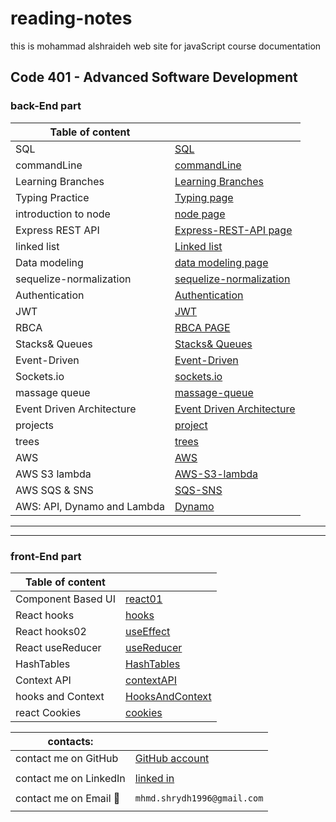 # reading-notes

this is mohammad alshraideh web site for  javaScript course documentation  


## Code 401 - Advanced Software Development
### back-End part

|Table of content|  |
|--------------------|------------------|  
|  SQL  |  [SQL](./sql.md)| 
|commandLine | [commandLine](./commandLine.md)| 
|Learning Branches  | [Learning Branches](./learningBranches.md)| 
|Typing Practice  | [Typing page](TypingPractice.md)| 
|introduction to node |[node page](./node.md)| 
|Express REST API   | [Express-REST-API page](Express-REST-API.md)| 
|linked list   | [Linked list](linked-list.md)| 
|Data modeling   | [data modeling page](DataModeling.md)| 
|sequelize-normalization|[sequelize-normalization](./sequelize-normalization.md)| 
|Authentication |[Authentication](Authentication.md) | 
|JWT  |  [JWT](./JWT.md)| 
|RBCA | [RBCA PAGE](RBCA.md)| 
|Stacks& Queues| [Stacks& Queues](./StacksAndQueues.md) | 
|Event-Driven| [Event-Driven](/event-driven.md)| 
|Sockets.io| [sockets.io](./sockets.Io.md)|  
|massage queue| [massage-queue](./massage-queue.md)| 
|Event Driven Architecture| [Event Driven Architecture](./EventDrivenArchitecture.md)|  
|projects| [project](./projects.md)|   
|trees| [trees](./trees.md)|   
|AWS| [AWS](./AWS)|  
|AWS S3 lambda| [AWS-S3-lambda](./AWS-S3-lambda.md)|  
|AWS SQS & SNS| [SQS-SNS](./SQS%26SNS.md)|  
|AWS: API, Dynamo and Lambda| [Dynamo](./aws-dynamo.md)|
------
-----

### front-End part

|Table of content|  |
|--------------------|------------------|  
| Component Based UI |  [react01](./react01.md)| 
| React hooks |[hooks](./hooks.md)  | 
| React hooks02 |[useEffect](./useEffectHook.md)  | 
| React useReducer |[useReducer](./useReducer.md)  |
| HashTables |[HashTables](./hashTable.md)  |
|Context API| [contextAPI](./contextAPI.md)|  |
|hooks and Context |[HooksAndContext](./HooksAndContext.md) |  |
|react Cookies |[cookies](./LoginAndAuth.md) |



























 
|contacts: |   |
|--------------|-----------------|
|contact me on GitHub  | [GitHub account](https://github.com/mohammadsh96)|
|  | |
|contact me on LinkedIn | [linked in ](https://www.linkedin.com/in/mohammad-alshraideh-67820b186/)|
|  |  | 
|contact me on Email  :email:| ``` mhmd.shrydh1996@gmail.com ```|
|  |  |
